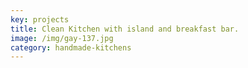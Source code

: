 ```yaml
---
key: projects
title: Clean Kitchen with island and breakfast bar.
image: /img/gay-137.jpg
category: handmade-kitchens
---
```



